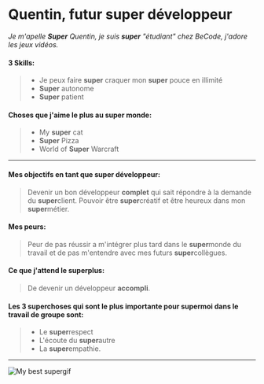  # Quentin, futur **super** développeur
 *Je m'apelle **Super** Quentin, je suis **super** "étudiant" chez BeCode, j'adore les jeux vidéos.*

#### 3 Skills:

>- Je peux faire **super** craquer mon **super** pouce en illimité
>- **Super** autonome
>- **Super** patient

#### Choses que j'aime le plus au **super** monde:

>- My **super** cat
>- **Super** Pizza
>- World of **Super** Warcraft

___

#### Mes objectifs en tant que **super** développeur:

>Devenir un bon développeur **complet** qui sait répondre à la demande du **super**client. Pouvoir être **super**créatif et être heureux dans mon **super**métier.


#### Mes peurs:

>Peur de pas réussir a m'intégrer plus tard dans le **super**monde du travail et de pas m'entendre avec mes futurs **super**collègues.


#### Ce que j'attend le **super**plus:

> De devenir un développeur **accompli**.

#### Les 3 **super**choses qui sont le plus importante pour **super**moi dans le travail de groupe sont: 
>- Le **super**respect 
>- L'écoute du **super**autre
>- La **super**empathie.

___

![My best **super**gif](https://media2.giphy.com/media/v1.Y2lkPTc5MGI3NjExYWd0dTU5cTZlMGZ2b3ljb3hoc21pNnA3MXFqdDJ1YWhmMTFzaW93dSZlcD12MV9pbnRlcm5hbF9naWZfYnlfaWQmY3Q9Zw/3oEhmSWi2G1fOCjZWU/giphy.gif)





